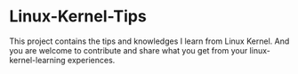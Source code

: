 # Linux-Kernel-Tips
This project contains the tips and knowledges I learn from Linux Kernel.
And you are welcome to contribute and share what you get from your linux-kernel-learning experiences.
